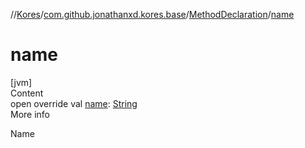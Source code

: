 //[Kores](../../index.md)/[com.github.jonathanxd.kores.base](../index.md)/[MethodDeclaration](index.md)/[name](name.md)



# name  
[jvm]  
Content  
open override val [name](name.md): [String](https://kotlinlang.org/api/latest/jvm/stdlib/kotlin/-string/index.html)  
More info  


Name

  



